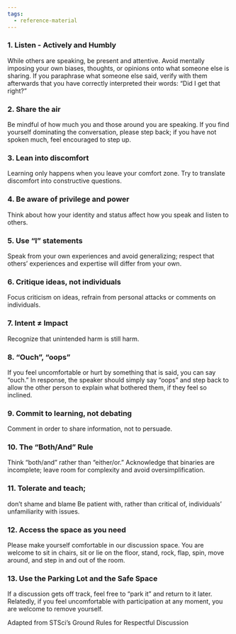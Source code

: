 ```yaml
---
tags:
  - reference-material
---
```


### 1. Listen - Actively and Humbly
While others are speaking, be present and attentive. Avoid mentally imposing your own biases, thoughts, or opinions onto what someone else is sharing. If you paraphrase what someone else said, verify with them afterwards that you have correctly interpreted their words: “Did I get that right?” 
### 2. Share the air 
Be mindful of how much you and those around you are speaking. If you find yourself dominating the conversation, please step back; if you have not spoken much, feel encouraged to step up. 
### 3. Lean into discomfort 
Learning only happens when you leave your comfort zone. Try to translate discomfort into constructive questions. 
### 4. Be aware of privilege and power
Think about how your identity and status affect how you speak and listen to others. 
### 5. Use “I” statements
Speak from your own experiences and avoid generalizing; respect that others’ experiences and expertise will differ from your own. 
### 6. Critique ideas, not individuals 
Focus criticism on ideas, refrain from personal attacks or comments on individuals. 
### 7. Intent ≠ Impact
Recognize that unintended harm is still harm. 
### 8. “Ouch”, “oops”
If you feel uncomfortable or hurt by something that is said, you can say “ouch.” In response, the speaker should simply say “oops” and step back to allow the other person to explain what bothered them, if they feel so inclined. 
### 9. Commit to learning, not debating
Comment in order to share information, not to persuade. 
### 10. The “Both/And” Rule
Think “both/and” rather than “either/or.” Acknowledge that binaries are incomplete; leave room for complexity and avoid oversimplification. 
### 11. Tolerate and teach; 
don’t shame and blame Be patient with, rather than critical of, individuals’ unfamiliarity with issues. 
### 12. Access the space as you need
Please make yourself comfortable in our discussion space. You are welcome to sit in chairs, sit or lie on the floor, stand, rock, flap, spin, move around, and step in and out of the room. 
### 13. Use the Parking Lot and the Safe Space 
If a discussion gets off track, feel free to “park it” and return to it later. Relatedly, if you feel uncomfortable with participation at any moment, you are welcome to remove yourself. 

Adapted from STSci’s Ground Rules for Respectful Discussion